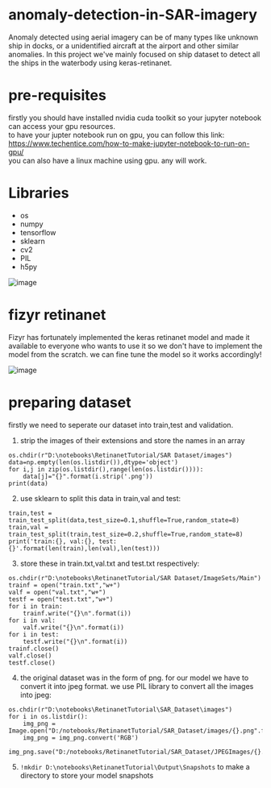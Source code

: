 # anomaly-detection-in-SAR-imagery
Anomaly detected using aerial imagery can be of many types like unknown ship in docks, or a unidentified aircraft at the airport and other similar anomalies. In this project we've mainly focused on ship dataset to detect all the ships in the waterbody using keras-retinanet.

# pre-requisites
firstly you should have installed nvidia cuda toolkit so your jupyter notebook can access your gpu resources.<br>
to have your jupter notebook run on gpu, you can follow this link: https://www.techentice.com/how-to-make-jupyter-notebook-to-run-on-gpu/<br>
you can also have a linux machine using gpu. any will work.

# Libraries
* os
* numpy
* tensorflow
* sklearn
* cv2
* PIL
* h5py

![image](https://user-images.githubusercontent.com/94900416/147631648-fab908de-56f5-4b88-9850-dc66893854d6.png)

# fizyr retinanet
Fizyr has fortunately implemented the keras retinanet model and made it available to everyone who wants to use it so we don't have to implement the model from the scratch. we can fine tune the model so it works accordingly!

![image](https://user-images.githubusercontent.com/94900416/147631868-38577ea9-9093-4407-aab6-8917253678af.png)

# preparing dataset
firstly we need to seperate our dataset into train,test and validation.<br>
1) strip the images of their extensions and store the names in an array<br>
```
os.chdir(r"D:\notebooks\RetinanetTutorial/SAR Dataset/images")
data=np.empty(len(os.listdir()),dtype='object')
for i,j in zip(os.listdir(),range(len(os.listdir()))):
    data[j]="{}".format(i.strip('.png'))
print(data)
```
2) use sklearn to split this data in train,val and test:
```
train,test = train_test_split(data,test_size=0.1,shuffle=True,random_state=8)
train,val = train_test_split(train,test_size=0.2,shuffle=True,random_state=8)
print('train:{}, val:{}, test:{}'.format(len(train),len(val),len(test)))
```
3) store these in train.txt,val.txt and test.txt respectively:
```
os.chdir(r"D:\notebooks\RetinanetTutorial/SAR Dataset/ImageSets/Main")
trainf = open("train.txt","w+")
valf = open("val.txt","w+")
testf = open("test.txt","w+")
for i in train:
    trainf.write("{}\n".format(i))
for i in val:
    valf.write("{}\n".format(i))
for i in test:
    testf.write("{}\n".format(i))
trainf.close()
valf.close()
testf.close()
```
4) the original dataset was in the form of png. for our model we have to convert it into jpeg format. we use PIL library to convert all the images into jpeg:
```
os.chdir(r"D:\notebooks\RetinanetTutorial\SAR_Dataset\images")
for i in os.listdir():
    img_png = Image.open("D:/notebooks/RetinanetTutorial/SAR_Dataset/images/{}.png".format(i.strip('.png')))
    img_png = img_png.convert('RGB')
    img_png.save("D:/notebooks/RetinanetTutorial/SAR_Dataset/JPEGImages/{}.jpg".format(i.strip('.png')))
 ```
5) `!mkdir D:\notebooks\RetinanetTutorial\Output\Snapshots` to make a directory to store your model snapshots

# 
